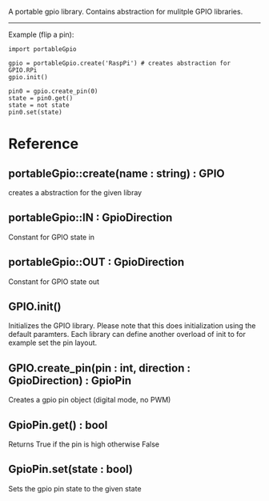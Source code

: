 A portable gpio library. Contains abstraction for mulitple GPIO libraries.

---

Example (flip a pin):

    import portableGpio

    gpio = portableGpio.create('RaspPi') # creates abstraction for GPIO.RPi
    gpio.init()

    pin0 = gpio.create_pin(0)
    state = pin0.get()
    state = not state
    pin0.set(state)

Reference
=========

portableGpio::create(name : string) : GPIO
---
creates a abstraction for the given libray

portableGpio::IN : GpioDirection
---
Constant for GPIO state in

portableGpio::OUT : GpioDirection
---
Constant for GPIO state out

GPIO.init()
---
Initializes the GPIO library. Please note that this does initialization using the default paramters. Each library can define another overload of init to for example set the pin layout.


GPIO.create_pin(pin : int, direction : GpioDirection) : GpioPin
---
Creates a gpio pin object (digital mode, no PWM)


GpioPin.get() : bool
---
Returns True if the pin is high otherwise False


GpioPin.set(state : bool)
---
Sets the gpio pin state to the given state
